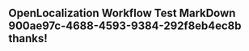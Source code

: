 <properties
ms.topic="hero-topic"
ms.test1="hero-topic"
ms.test2="test"/>

## OpenLocalization Workflow Test MarkDown 900ae97c-4688-4593-9384-292f8eb4ec8b thanks!
